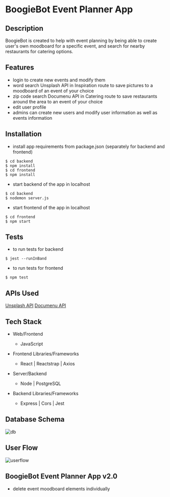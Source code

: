 # BoogieBot Event Planner App

<!-- ![homepage_gif](./static/homepage.gif)
![jobseeeker_gif](./static/jobseeker.gif)
![recruiter_gif](./static/recruiter.gif) -->

## Description

BoogieBot is created to help with event planning by being able to create user's own moodboard for a specific event, and search for nearby restaurants for catering options.

## Features

- login to create new events and modify them
- word search Unsplash API in Inspiration route to save pictures to a moodboard of an event of your choice
- zip code search Documenu API in Catering route to save restaurants around the area to an event of your choice
- edit user profile
- admins can create new users and modify user information as well as events information

## Installation

<!-- - clone repository using command line
  
```
$ git clone https://github.com/ayresjulia/Capstone-HR.git
``` -->

- install app requirements from package.json (separately for backend and frontend)

```
$ cd backend
$ npm install
$ cd frontend
$ npm install
```

- start backend of the app in localhost

```
$ cd backend
$ nodemon server.js
```

- start frontend of the app in localhost

```
$ cd frontend
$ npm start
```

## Tests

- to run tests for backend
  
```
$ jest --runInBand
```

- to run tests for frontend
  
```
$ npm test
```

## APIs Used

[Unsplash API](https://api.unsplash.com)
[Documenu API](https://api.documenu.com)

## Tech Stack

- Web/Frontend
  - JavaScript
  
- Frontend Libraries/Frameworks
  - React | Reactstrap | Axios
  
- Server/Backend
  - Node | PostgreSQL

- Backend Libraries/Frameworks
  - Express | Cors | Jest

## Database Schema

![db](./src/helpers/db.png)

## User Flow

![userflow](./src/helpers/userflow.png)

## BoogieBot Event Planner App v2.0

- delete event moodboard elements individually